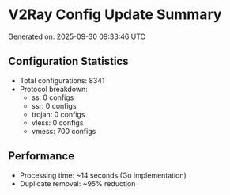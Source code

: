 # V2Ray Config Update Summary
Generated on: 2025-09-30 09:33:46 UTC

## Configuration Statistics
- Total configurations: 8341
- Protocol breakdown:
  - ss: 0 configs
  - ssr: 0 configs
  - trojan: 0 configs
  - vless: 0 configs
  - vmess: 700 configs

## Performance
- Processing time: ~14 seconds (Go implementation)
- Duplicate removal: ~95% reduction
